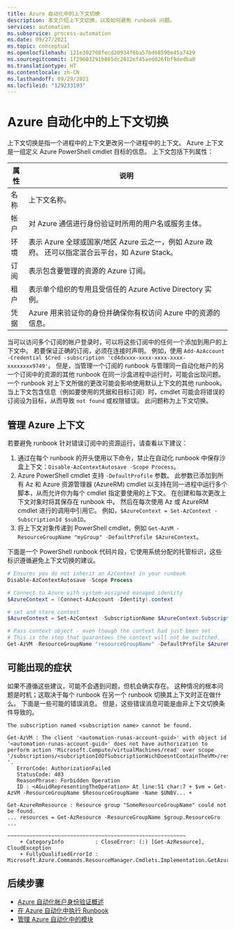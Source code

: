 ```yaml
---
title: Azure 自动化中的上下文切换
description: 本文介绍上下文切换，以及如何避免 runbook 问题。
services: automation
ms.subservice: process-automation
ms.date: 09/27/2021
ms.topic: conceptual
ms.openlocfilehash: 121e302708fecd20934f6ba57bd08590e45a7429
ms.sourcegitcommit: 1f29603291b885dc2812ef45aed026fbf9dedba0
ms.translationtype: HT
ms.contentlocale: zh-CN
ms.lasthandoff: 09/29/2021
ms.locfileid: "129233193"
---
```

# <a name="context-switching-in-azure-automation"></a>Azure 自动化中的上下文切换

上下文切换是指一个进程中的上下文更改另一个进程中的上下文。 Azure 上下文是一组定义 Azure PowerShell cmdlet 目标的信息。 上下文包括下列属性：

|属性 | 说明 |
|---|---|
|名称 | 上下文名称。|
|帐户 | 对 Azure 通信进行身份验证时所用的用户名或服务主体。|
|环境 | 表示 Azure 全球或国家/地区 Azure 云之一，例如 Azure 政府。 还可以指定混合云平台，如 Azure Stack。|
|订阅 | 表示包含要管理的资源的 Azure 订阅。|
|租户 | 表示单个组织的专用且受信任的 Azure Active Directory 实例。|
|凭据 | Azure 用来验证你的身份并确保你有权访问 Azure 中的资源的信息。|

当可以访问多个订阅的帐户登录时，可以将这些订阅中的任何一个添加到用户的上下文中。 若要保证正确的订阅，必须在连接时声明。 例如，使用 `Add-AzAccount -Credential $Cred -subscription 'cd4dxxxx-xxxx-xxxx-xxxx-xxxxxxxx9749'`。 但是，当管理一个订阅的 runbook 与管理同一自动化帐户的另一个订阅中的资源的其他 runbook 在同一沙盒进程中运行时，可能会出现问题。 一个 runbook 对上下文所做的更改可能会影响使用默认上下文的其他 runbook。 当上下文包含信息（例如要使用的凭据和目标订阅）时，cmdlet 可能会将错误的订阅设为目标，从而导致 `not found` 或权限错误。 此问题称为上下文切换。

## <a name="manage-azure-contexts"></a>管理 Azure 上下文

若要避免 runbook 针对错误订阅中的资源运行，请查看以下建议：

1. 通过在每个 runbook 的开头使用以下命令，禁止在自动化 runbook 中保存沙盒上下文：`Disable-AzContextAutosave -Scope Process`。
1. Azure PowerShell cmdlet 支持 `-DefaultProfile` 参数。 此参数已添加到所有 Az 和 Azure 资源管理器 (AzureRM) cmdlet 以支持在同一进程中运行多个脚本，从而允许你为每个 cmdlet 指定要使用的上下文。 在创建和每次更改上下文对象时将其保存在 runbook 中。 然后在每次使用 Az 或 AzureRM cmdlet 进行的调用中引用它。 例如，`$AzureContext = Set-AzContext -SubscriptionId $subID`。
1. 将上下文对象传递到 PowerShell cmdlet，例如 `Get-AzVM -ResourceGroupName "myGroup" -DefaultProfile $AzureContext`。

下面是一个 PowerShell runbook 代码片段，它使用系统分配的托管标识，这些标识遵循避免上下文切换的建议。

```powershell
# Ensures you do not inherit an AzContext in your runbook
Disable-AzContextAutosave -Scope Process

# Connect to Azure with system-assigned managed identity
$AzureContext = (Connect-AzAccount -Identity).context

# set and store context
$AzureContext = Set-AzContext -SubscriptionName $AzureContext.Subscription -DefaultProfile $AzureContext

# Pass context object - even though the context had just been set
# This is the step that guarantees the context will not be switched.
Get-AzVM -ResourceGroupName "resourceGroupName" -DefaultProfile $AzureContext | Select Name
```

## <a name="possible-symptoms"></a>可能出现的症状

如果不遵循这些建议，可能不会遇到问题，但机会确实存在。 这种情况的根本问题是时机；这取决于每个 runbook 在另一个 runbook 切换其上下文时正在做什么。 下面是一些可能的错误消息。 但是，这些错误消息可能是由非上下文切换条件导致的。

`The subscription named <subscription name> cannot be found.`

```error
Get-AzVM : The client '<automation-runas-account-guid>' with object id '<automation-runas-account-guid>' does not have authorization to perform action 'Microsoft.Compute/virtualMachines/read' over scope '/subscriptions/<subcriptionIdOfSubscriptionWichDoesntContainTheVM>/resourceGroups/REsourceGroupName/providers/Microsoft.Compute/virtualMachines/VMName '.
   ErrorCode: AuthorizationFailed
   StatusCode: 403
   ReasonPhrase: Forbidden Operation
   ID : <AGuidRepresentingTheOperation> At line:51 char:7 + $vm = Get-AzVM -ResourceGroupName $ResourceGroupName -Name $UNBV... +
```

```error
Get-AzureRmResource : Resource group "SomeResourceGroupName" could not be found.
... resources = Get-AzResource -ResourceGroupName $group.ResourceGro ...
                 ~~~~~~~~~~~~~~~~~~~~~~~~~~~~~~~~~~~~~~~~~~~~~~~~~~~~~~~~~
    + CategoryInfo          : CloseError: (:) [Get-AzResource], CloudException
    + FullyQualifiedErrorId : Microsoft.Azure.Commands.ResourceManager.Cmdlets.Implementation.GetAzureResourceCmdlet
```

## <a name="next-steps"></a>后续步骤

- [Azure 自动化帐户身份验证概述](automation-security-overview.md)
- [在 Azure 自动化中执行 Runbook](automation-runbook-execution.md)
- [管理 Azure 自动化中的模块](./shared-resources/modules.md)

